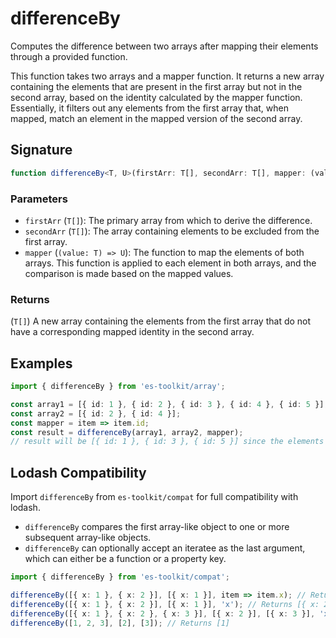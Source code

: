 # differenceBy

Computes the difference between two arrays after mapping their elements through a provided function.

This function takes two arrays and a mapper function. It returns a new array containing the elements
that are present in the first array but not in the second array, based on the identity calculated
by the mapper function. Essentially, it filters out any elements from the first array that, when
mapped, match an element in the mapped version of the second array.

## Signature

```typescript
function differenceBy<T, U>(firstArr: T[], secondArr: T[], mapper: (value: T) => U): T[];
```

### Parameters

- `firstArr` (`T[]`): The primary array from which to derive the difference.
- `secondArr` (`T[]`): The array containing elements to be excluded from the first array.
- `mapper` (`(value: T) => U`): The function to map the elements of both arrays. This function is applied to each element in both arrays, and the comparison is made based on the mapped values.

### Returns

(`T[]`) A new array containing the elements from the first array that do not have a corresponding mapped identity in the second array.

## Examples

```typescript
import { differenceBy } from 'es-toolkit/array';

const array1 = [{ id: 1 }, { id: 2 }, { id: 3 }, { id: 4 }, { id: 5 }];
const array2 = [{ id: 2 }, { id: 4 }];
const mapper = item => item.id;
const result = differenceBy(array1, array2, mapper);
// result will be [{ id: 1 }, { id: 3 }, { id: 5 }] since the elements with id 2 are in both arrays and are excluded from the result.
```

## Lodash Compatibility

Import `differenceBy` from `es-toolkit/compat` for full compatibility with lodash.

- `differenceBy` compares the first array-like object to one or more subsequent array-like objects.
- `differenceBy` can optionally accept an iteratee as the last argument, which can either be a function or a property key.

```typescript
import { differenceBy } from 'es-toolkit/compat';

differenceBy([{ x: 1 }, { x: 2 }], [{ x: 1 }], item => item.x); // Returns [{ x: 2 }]
differenceBy([{ x: 1 }, { x: 2 }], [{ x: 1 }], 'x'); // Returns [{ x: 2 }]
differenceBy([{ x: 1 }, { x: 2 }, { x: 3 }], [{ x: 2 }], [{ x: 3 }], 'x'); // Returns [{ x: 1 }]
differenceBy([1, 2, 3], [2], [3]); // Returns [1]
```
